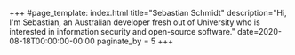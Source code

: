 +++
#page_template: index.html
title="Sebastian Schmidt"
description="Hi, I'm Sebastian, an Australian developer fresh out of University who is interested in information security and open-source software."
date=2020-08-18T00:00:00-00:00
paginate_by = 5
+++
